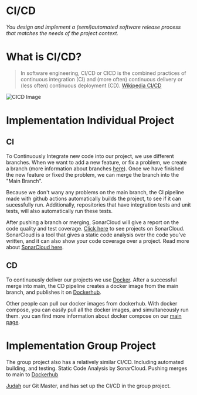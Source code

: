 # CI/CD
*You design and implement a (semi)automated software release process that matches the needs of the project context.*

# What is CI/CD?
> In software engineering, CI/CD or CICD is the combined practices of continuous integration (CI) and (more often) continuous delivery or (less often) continuous deployment (CD). [Wikipedia CI/CD](https://en.wikipedia.org/wiki/CI/CD)

![CICD Image](https://user-images.githubusercontent.com/93530655/199507551-dc179c00-2907-4b91-bdb2-671c3baf4c51.png)


# Implementation Individual Project

## CI
To Continuously Integrate new code into our project, we use different branches. When we want to add a new feature, or fix a problem, we create a branch (more information about branches [here](https://git-scm.com/book/en/v2/Git-Branching-Branches-in-a-Nutshell)). Once we have finished the new feature or fixed the problem, we can merge the branch into the "Main Branch".

Because we don't wany any problems on the main branch, the CI pipeline made with github actions automatically builds the project, to see if it can sucessfully run. Additionally, repositories that have integration tests and unit tests, will also automatically run these tests.


After pushing a branch or merging, SonarCloud will give a report on the code quality and test coverage. [Click here](https://sonarcloud.io/organizations/ips3-db04-teun-mos-lukas-jansen/projects) to see projects on SonarCloud.
SonarCloud is a tool that gives a static code analysis over the code you've written, and it can also show your code coverage over a project. Read more about [SonarCloud here](https://docs.sonarcloud.io/).

## CD
To continuously deliver our projects we use [Docker](https://docs.docker.com/get-started/). After a successful merge into main, the CD pipeline creates a docker image from the main branch, and publishes it on [Dockerhub](https://hub.docker.com/u/teunlukas).

Other people can pull our docker images from dockerhub.
With docker compose, you can easily pull all the docker images, and simultaneously run them. you can find more information about docker compose on our [main page](https://github.com/IPS3-DB04-Teun-Mos-Lukas-Jansen).

# Implementation Group Project
The group project also has a relatively similar CI/CD.
Including automated building, and testing. Static Code Analysis by SonarCloud. Pushing merges to main to [Dockerhub](https://hub.docker.com/r/judahlit/modus-1/tags)

[Judah](https://github.com/judahlit) our Git Master, and has set up the CI/CD in the group project.
